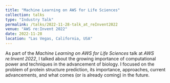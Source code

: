 ```yaml
---
title: "Machine Learning on AWS for Life Sciences"
collection: talks
type: "Industry Talk"
permalink: /talks/2022-11-28-talk_at_reInvent2022
venue: "AWS re:Invent 2022"
date: 2022-11-28
location: "Las Vegas, California, USA"
---
```

As part of the *Machine Learning on AWS for Life Sciences* talk at *AWS re:Invent 2022*, I talked about the growing importance of computational power and techniques in the advancement of biology. I focused on the problem of protein structure prediction, its importance, approaches, current advancements, and what comes (or is already coming) in the future.
